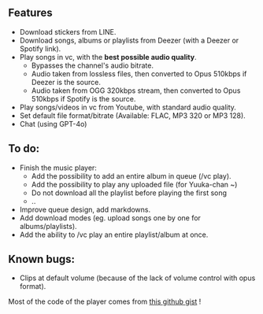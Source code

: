 ## Features

- Download stickers from LINE.
- Download songs, albums or playlists from Deezer (with a Deezer or Spotify link).
- Play songs in vc, with the **best possible audio quality**.
  - Bypasses the channel's audio bitrate.
  - Audio taken from lossless files, then converted to Opus 510kbps if Deezer is the source.
  - Audio taken from OGG 320kbps stream, then converted to Opus 510kbps if Spotify is the source.
- Play songs/videos in vc from Youtube, with standard audio quality.
- Set default file format/bitrate (Available: FLAC, MP3 320 or MP3 128).
- Chat (using GPT-4o)

## To do:

- Finish the music player:
  - Add the possibility to add an entire album in queue (/vc play).
  - Add the possibility to play any uploaded file (for Yuuka-chan ~)
  - Do not download all the playlist before playing the first song
  - ..
- Improve queue design, add markdowns.
- Add download modes (eg. upload songs one by one for albums/playlists).
- Add the ability to /vc play an entire playlist/album at once.

## Known bugs:

- Clips at default volume (because of the lack of volume control with opus format).

Most of the code of the player comes from [this github gist](https://gist.github.com/aliencaocao/83690711ef4b6cec600f9a0d81f710e5) !
